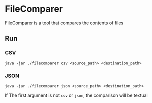# FileComparer

FileComparer is a tool that compares the contents of files

## Run

### CSV

```shell
java -jar ./filecomparer csv <source_path> <destination_path> 
```

### JSON

```shell
java -jar ./filecomparer json <source_path> <destination_path>
```

If The first argument is not `csv` or `json`, the comparison will be textual
